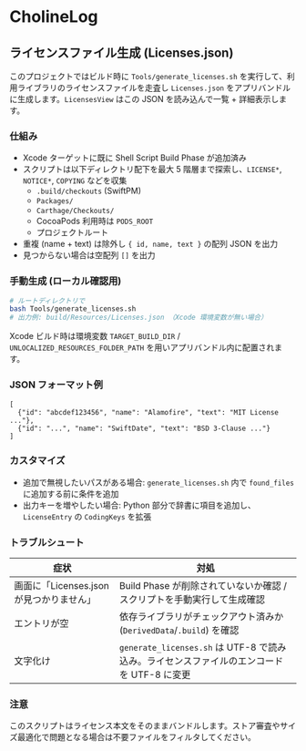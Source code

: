 # CholineLog

## ライセンスファイル生成 (Licenses.json)
このプロジェクトではビルド時に `Tools/generate_licenses.sh` を実行して、利用ライブラリのライセンスファイルを走査し `Licenses.json` をアプリバンドルに生成します。`LicensesView` はこの JSON を読み込んで一覧 + 詳細表示します。

### 仕組み
- Xcode ターゲットに既に Shell Script Build Phase が追加済み
- スクリプトは以下ディレクトリ配下を最大 5 階層まで探索し、`LICENSE*`, `NOTICE*`, `COPYING` などを収集
  - `.build/checkouts` (SwiftPM)
  - `Packages/`
  - `Carthage/Checkouts/`
  - CocoaPods 利用時は `PODS_ROOT`
  - プロジェクトルート
- 重複 (name + text) は除外し `{ id, name, text }` の配列 JSON を出力
- 見つからない場合は空配列 `[]` を出力

### 手動生成 (ローカル確認用)
```bash
# ルートディレクトリで
bash Tools/generate_licenses.sh
# 出力例: build/Resources/Licenses.json （Xcode 環境変数が無い場合）
```
Xcode ビルド時は環境変数 `TARGET_BUILD_DIR` / `UNLOCALIZED_RESOURCES_FOLDER_PATH` を用いアプリバンドル内に配置されます。

### JSON フォーマット例
```jsonc
[
  {"id": "abcdef123456", "name": "Alamofire", "text": "MIT License ..."},
  {"id": "...", "name": "SwiftDate", "text": "BSD 3-Clause ..."}
]
```

### カスタマイズ
- 追加で無視したいパスがある場合: `generate_licenses.sh` 内で `found_files` に追加する前に条件を追加
- 出力キーを増やしたい場合: Python 部分で辞書に項目を追加し、`LicenseEntry` の `CodingKeys` を拡張

### トラブルシュート
| 症状 | 対処 |
|------|------|
| 画面に「Licenses.json が見つかりません」 | Build Phase が削除されていないか確認 / スクリプトを手動実行して生成確認 |
| エントリが空 | 依存ライブラリがチェックアウト済みか (`DerivedData`/`.build`) を確認 |
| 文字化け | `generate_licenses.sh` は UTF-8 で読み込み。ライセンスファイルのエンコードを UTF-8 に変更 |

### 注意
このスクリプトはライセンス本文をそのままバンドルします。ストア審査やサイズ最適化で問題となる場合は不要ファイルをフィルタしてください。
